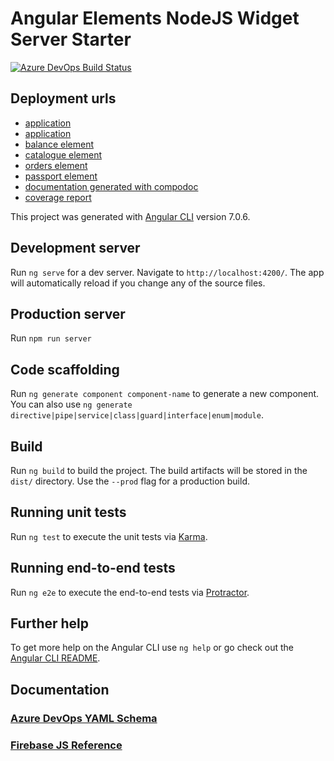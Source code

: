 # Angular Elements NodeJS Widget Server Starter

[![Azure DevOps Build Status](https://rfprod.visualstudio.com/ng-elements-starter/_apis/build/status/Prod?branchName=master)](https://rfprod.visualstudio.com/ng-elements-starter/_build/latest?definitionId=8&branchName=master)

## Deployment urls

- [application](https://ng2elements.firebaseapp.com/)
- [application](https://ng2elements.firebaseapp.com/ng-elements-app/)
- [balance element](https://ng2elements.firebaseapp.com/ng-elements-balance/)
- [catalogue element](https://ng2elements.firebaseapp.com/ng-elements-catalogue/)
- [orders element](https://ng2elements.firebaseapp.com/ng-elements-orders/)
- [passport element](https://ng2elements.firebaseapp.com/ng-elements-passport/)
- [documentation generated with compodoc](https://ng2elements.firebaseapp.com/documentation/)
- [coverage report](https://ng2elements.firebaseapp.com/coverage/)

This project was generated with [Angular CLI](https://github.com/angular/angular-cli) version 7.0.6.

## Development server

Run `ng serve` for a dev server. Navigate to `http://localhost:4200/`. The app will automatically reload if you change any of the source files.

## Production server

Run `npm run server`

## Code scaffolding

Run `ng generate component component-name` to generate a new component. You can also use `ng generate directive|pipe|service|class|guard|interface|enum|module`.

## Build

Run `ng build` to build the project. The build artifacts will be stored in the `dist/` directory. Use the `--prod` flag for a production build.

## Running unit tests

Run `ng test` to execute the unit tests via [Karma](https://karma-runner.github.io).

## Running end-to-end tests

Run `ng e2e` to execute the end-to-end tests via [Protractor](http://www.protractortest.org/).

## Further help

To get more help on the Angular CLI use `ng help` or go check out the [Angular CLI README](https://github.com/angular/angular-cli/blob/master/README.md).

## Documentation

### [Azure DevOps YAML Schema](https://docs.microsoft.com/en-us/azure/devops/pipelines/yaml-schema?view=vsts&tabs=example#trigger)

### [Firebase JS Reference](https://firebase.google.com/docs/reference/js/)
